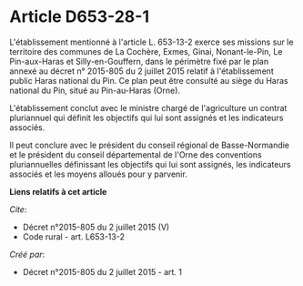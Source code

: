 # Article D653-28-1

L'établissement mentionné à l'article L. 653-13-2 exerce ses missions sur le territoire des communes de La Cochère, Exmes,
Ginai, Nonant-le-Pin, Le Pin-aux-Haras et Silly-en-Gouffern, dans le périmètre fixé par le plan annexé au décret n° 2015-805
du 2 juillet 2015 relatif à l'établissement public Haras national du Pin. Ce plan peut être consulté au siège du Haras
national du Pin, situé au Pin-au-Haras (Orne). 

L'établissement conclut avec le ministre chargé de l'agriculture un contrat pluriannuel qui définit les objectifs qui lui
sont assignés et les indicateurs associés. 

Il peut conclure avec le président du conseil régional de Basse-Normandie et le président du conseil départemental de l'Orne
des conventions pluriannuelles définissant les objectifs qui lui sont assignés, les indicateurs associés et les moyens
alloués pour y parvenir.

**Liens relatifs à cet article**

_Cite_:

  - Décret n°2015-805 du 2 juillet 2015 (V)
  - Code rural - art. L653-13-2

_Créé par_:

  - Décret n°2015-805 du 2 juillet 2015 - art. 1
